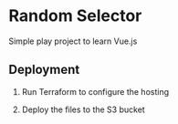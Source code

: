 # Random Selector

Simple play project to learn Vue.js

## Deployment

1. Run Terraform to configure the hosting

2. Deploy the files to the S3 bucket
